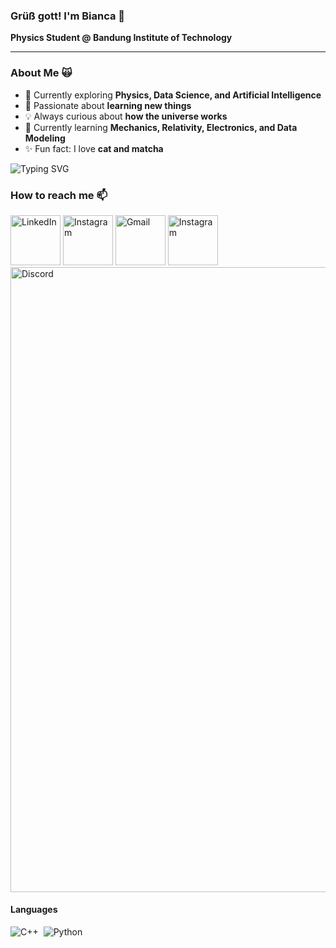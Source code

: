 ### Grüß gott! I'm Bianca 👋
**Physics Student @ Bandung Institute of Technology**

---

### About Me 🙀 
- 🔭 Currently exploring **Physics, Data Science, and Artificial Intelligence**
- 🎯 Passionate about **learning new things**
- 💡 Always curious about **how the universe works**
- 🌱 Currently learning **Mechanics, Relativity, Electronics, and Data Modeling**
- ✨ Fun fact: I love **cat and matcha**

![Typing SVG](https://readme-typing-svg.demolab.com?font=Fira+Code&pause=1000&color=FF7F11&width=435&lines=👩‍💻+Data+Science;⚛️+Physics+Student;🎨+Illustration)

### How to reach me 📫

<a href="https://www.linkedin.com/in/bianca-shaummaya-aryan/"><img height ="80px" alt="LinkedIn" src="https://img.shields.io/badge/LinkedIn%20-%230077B5.svg?&style=flat&logo=linkedin&logoColor=white"/></a>
<a href = "https://www.instagram.com/ayakbianca/"><img height ="80px" alt = "Instagram" src = "https://img.shields.io/badge/Instagram-E4405F?style=flate&logo=instagram&logoColor=white"/></a>
<a href="mailto:biancashaummaya@gmail.com"><img height ="80px" alt="Gmail" src="https://img.shields.io/badge/Gmail-D14836?style=flat&logo=gmail&logoColor=white" /></a>
<a href = "mailto:10224020@mahasiswa.itb.ac.id"><img height ="80px" alt = "Instagram" src = "https://img.shields.io/badge/Microsoft_Outlook-0078D4?style=flat&logo=microsoft-outlook&logoColor=white"/></a>
<a href = "https://discordapp.com/users/undefinedbianca"><img height ="1000px" alt = "Discord" src = "https://img.shields.io/badge/Discord-7289DA?style=flat&logo=discord&logoColor=white"/></a>

#### Languages

![C++](https://img.shields.io/badge/-C++-05122A?style=flat&logo=C%2B%2B&logoColor=00599C)&nbsp;
![Python](https://img.shields.io/badge/-Python-05122A?style=flat&logo=python)&nbsp;
